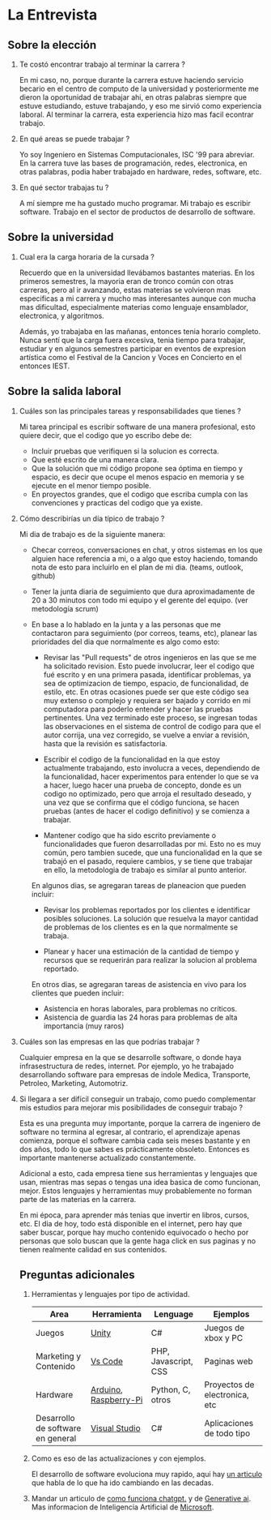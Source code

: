 # La Entrevista

## Sobre la elección

1. Te costó encontrar trabajo al terminar la carrera ?

   En mi caso, no, porque durante la carrera estuve haciendo servicio becario en el centro de computo de la universidad y posteriormente me dieron la oportunidad de trabajar ahi, en otras palabras siempre que estuve estudiando, estuve trabajando, y eso me sirvió como experiencia laboral. Al terminar la carrera, esta experiencia hizo mas facil econtrar trabajo.

1. En qué areas se puede trabajar ?

   Yo soy Ingeniero en Sistemas Computacionales, ISC '99 para abreviar.  En la carrera tuve las bases de programación, redes, electronica, en otras palabras, podia haber trabajado en hardware, redes, software, etc.

1. En qué sector trabajas tu ?

   A mí siempre me ha gustado mucho programar. Mi trabajo es escribir software. Trabajo en el sector de productos de desarrollo de software.

## Sobre la universidad

1. Cual era la carga horaria de la cursada ?

   Recuerdo que en la universidad llevábamos bastantes materias. En los primeros semestres, la mayoria eran de tronco común con otras carreras, pero al ir avanzando, estas materias se volvieron mas especificas a mi carrera y mucho mas interesantes aunque con mucha mas dificultad, especialmente materias como lenguaje ensamblador, electronica, y algoritmos.
  
   Además, yo trabajaba en las mañanas, entonces tenia horario completo. Nunca sentí que la carga fuera excesiva, tenia tiempo para trabajar, estudiar y en algunos semestres participar en eventos de expresion artística como el Festival de la Cancion y Voces en Concierto en el entonces IEST.

## Sobre la salida laboral

1. Cuáles son las principales tareas y responsabilidades que tienes ?

   Mi tarea principal es escribir software de una manera profesional, esto quiere decir, que el codigo que yo escribo debe de:

   - Incluir pruebas que verifiquen si la solucion es correcta.
   - Que esté escrito de una manera clara.
   - Que la solución que mi código propone sea óptima en tiempo y espacio, es decir que ocupe el menos espacio en memoria y se ejecute en el menor tiempo posible.
   - En proyectos grandes, que el codigo que escriba cumpla con las convenciones y practicas del codigo que ya existe.

1. Cómo describirías un día típico de trabajo ?

   Mi dia de trabajo es de la siguiente manera:

   - Checar correos, conversaciones en chat, y otros sistemas en los que alguien hace referencia a mi, o a algo que estoy haciendo, tomando nota de esto para incluirlo en el plan de mi dia. (teams, outlook, github)
   - Tener la junta diaria de seguimiento que dura aproximadamente de 20 a 30 minutos con todo mi equipo y el gerente del equipo. (ver metodología scrum)
   - En base a lo hablado en la junta y a las personas que me contactaron para seguimiento (por correos, teams, etc), planear las prioridades del dia que normalmente es algo como esto:

      - Revisar las "Pull requests" de otros ingenieros en las que se me ha solicitado revision. Esto puede involucrar, leer el codigo que fué escrito y en una primera pasada, identificar problemas, ya sea de optimizacion de tiempo, espacio, de funcionalidad, de estilo, etc.  En otras ocasiones puede ser que este código sea muy extenso o complejo y requiera ser bajado y corrido en mi computadora para poderlo entender y hacer las pruebas pertinentes.  Una vez terminado este proceso, se ingresan todas las observaciones en el sistema de control de codigo para que el autor corrija, una vez corregido, se vuelve a enviar a revisión, hasta que la revisión es satisfactoria.

      - Escribir el codigo de la funcionalidad en la que estoy actualmente trabajando, esto involucra a veces, dependiendo de la funcionalidad, hacer experimentos para entender lo que se va a hacer, luego hacer una prueba de concepto, donde es un codigo no optimizado, pero que arroja el resultado deseado, y una vez que se confirma que el código funciona, se hacen pruebas (antes de hacer el codigo definitivo) y se comienza a trabajar.

      - Mantener codigo que ha sido escrito previamente o funcionalidades que fueron desarrolladas por mi. Esto no es muy común, pero tambien sucede, que una funcionalidad en la que se trabajó en el pasado, requiere cambios, y se tiene que trabajar en ello, la metodologia de trabajo es similar al punto anterior.

      En algunos dias, se agregaran tareas de planeacion que pueden incluir:

      - Revisar los problemas reportados por los clientes e identificar posibles soluciones. La solución que resuelva la mayor cantidad de problemas de los clientes es en la que normalmente se trabaja.

      - Planear y hacer una estimación de la cantidad de tiempo y recursos que se requerirán para realizar la solucion al problema reportado.

      En otros dias, se agregaran tareas de asistencia en vivo para los clientes que pueden incluir:

      - Asistencia en horas laborales, para problemas no críticos.
      - Asistencia de guardia las 24 horas para problemas de alta importancia (muy raros)

1. Cuáles son las empresas en las que podrías trabajar ?

   Cualquier empresa en la que se desarrolle software, o donde haya infrasestructura de redes, internet.  Por ejemplo, yo he trabajado desarrollando software para empresas de indole Medica, Transporte, Petroleo, Marketing, Automotriz. 
   
1. Si llegara a ser difícil conseguir un trabajo, como puedo complementar mis estudios para mejorar mis posibilidades de conseguir trabajo ?

   Esta es una pregunta muy importante, porque la carrera de ingeniero de software no termina al egresar, al contrario, el aprendizaje apenas comienza, porque el software cambia cada seis meses bastante y en dos años, todo lo que sabes es prácticamente obsoleto. Entonces es importante mantenerse actualizado constantemente.
   
   Adicional a esto, cada empresa tiene sus herramientas y lenguajes que usan, mientras mas sepas o tengas una idea basica de como funcionan, mejor. Estos lenguajes y herramientas muy probablemente no forman parte de las materias en la carrera.

   En mi época, para aprender más tenias que invertir en libros, cursos, etc. El dia de hoy, todo está disponible en el internet, pero hay que saber buscar, porque hay mucho contenido equivocado o hecho por personas que solo buscan que la gente haga click en sus paginas y no tienen realmente calidad en sus contenidos.

   ## Preguntas adicionales

   1. Herramientas y lenguajes por tipo de actividad.

      |Area|Herramienta|Lenguage|Ejemplos|
      |---|---|---|---|
      |Juegos|[Unity](https://unity.com/)|C#|Juegos de xbox y PC|
      |Marketing y Contenido|[Vs Code](https://learn.microsoft.com/en-us/training/modules/get-started-with-web-development/)|PHP, Javascript, CSS|Paginas web|
      |Hardware|[Arduino](https://www.arduino.cc/), [Raspberry-Pi](https://www.raspberrypi.com/for-home/)|Python, C, otros|Proyectos de electronica, etc|
      |Desarrollo de software en general|[Visual Studio](https://visualstudio.microsoft.com/vs/community/)|C#|Aplicaciones de todo tipo|

   1. Como es eso de las actualizaciones y con ejemplos.

      El desarrollo de software evoluciona muy rapido, aqui hay [un articulo](https://www.geeksforgeeks.org/evolution-of-software-development-history-phases-and-future-trends/) que habla de lo que ha ido cambiando en las decadas.

   1. Mandar un articulo de [como funciona chatgpt.](https://www.nytimes.com/2023/03/28/technology/ai-chatbots-chatgpt-bing-bard-llm.html) y de [Generative ai](https://news.mit.edu/2023/explained-generative-ai-1109). Mas informacion de Inteligencia Artificial de [Microsoft](https://learn.microsoft.com/en-us/training/paths/get-started-with-artificial-intelligence-on-azure/).